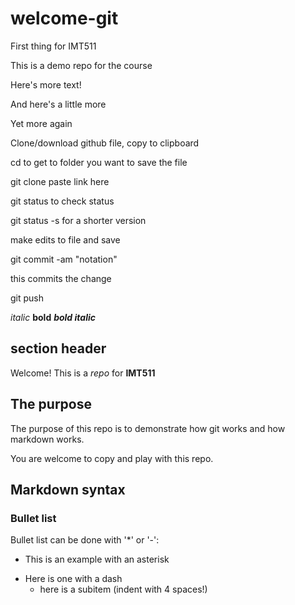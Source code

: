 # welcome-git
First thing for IMT511

This is a demo repo for the course

Here's more text!

And here's a little more

Yet more again

Clone/download github file, copy to clipboard

cd to get to folder you want to save the file

git clone paste link here

git status to check status

git status -s for a shorter version

make edits to file and save

git commit -am "notation"

this commits the change

git push 


_italic_ **bold** _**bold italic**_

## section header

Welcome! This is a _repo_ for **IMT511**

## The purpose

The purpose of this repo is to demonstrate how git works 
and how markdown works.

You are welcome to copy and play with this repo. 

## Markdown syntax

### Bullet list

Bullet list can be done with '*' or '-':

* This is an example with an asterisk
- Here is one with a dash
    - here is a subitem (indent with 4 spaces!)



